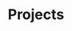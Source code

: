 ---
title: "Projects"
layout: categories
permalink: /projects/
author_profile: true
entries_layout: grid
---